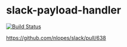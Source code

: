 # slack-payload-handler

[![Build Status](https://travis-ci.org/bitsofinfo/slack-payload-handler.svg?branch=master)](https://travis-ci.org/bitsofinfo/slack-payload-handler)


https://github.com/nlopes/slack/pull/638